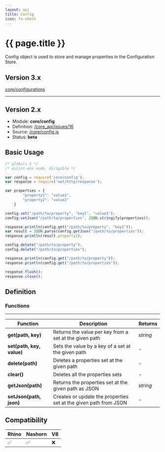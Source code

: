 ```yaml
---
layout: api
title: Config
icon: fa-check
---
```


{{ page.title }}
===

Config object is used to store and manage properties in the Configuration Store.

Version 3.x
---

[core/configurations](http://www.dirigible.io/api/configurations.html)

---


Version 2.x
---

- Module: **core/config**
- Definition: [/core_api/issues/16](https://github.com/dirigiblelabs/core_api/issues/16)
- Source: [/core/config.js](https://github.com/dirigiblelabs/core_api/blob/master/core_api/ScriptingServices/core/config.js)
- Status: **beta**

Basic Usage
---

```javascript
/* globals $ */
/* eslint-env node, dirigible */

var config = require('core/config');
var response = require('net/http/response');

var properties = {
		"property1": "value1",
		"property2": "value2"
	}

config.set("/path/to/property", "key1", "value1");
config.setJson("/path/to/properties", JSON.stringify(properties));

response.println(config.get("/path/to/property", "key1"));
var result = JSON.parse(config.getJson("/path/to/properties"));
response.println(result.property2);

config.delete("/path/to/property");
config.delete("/path/to/properties");

response.println(config.get("/path/to/property"));
response.println(config.get("/path/to/properties"));

response.flush();
response.close();
```


Definition
---

### Functions

---

Function     | Description | Returns
------------ | ----------- | --------
**get(path, key)**   | Returns the value per key from a set at the given path | *string*
**set(path, key, value)**   | Sets the value by a key of a set at the given path | -
**delete(path)**   | Deletes a properties set at the given path | -
**clear()**   | Deletes all the properties sets | -
**getJson(path)**   | Returns the properties set at the given path as JSON | *string*
**setJson(path, json)**   | Creates or update the properties set at the given path from JSON | -



Compatibility
---

Rhino | Nashorn | V8
----- | ------- | --------
 ✅  | ✅  | ❌
